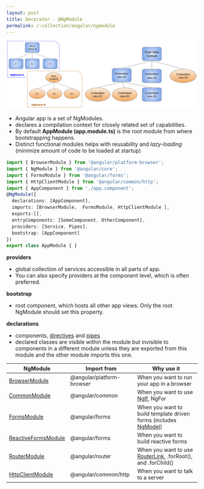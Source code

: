 ```yaml
---
layout: post
title: Decorator - @NgModule
permalink: /:collection/angular/ngmodule
---
```


![modules](https://github.com/arpit04tripathi/files-cdn/raw/cdn/angular/modules-app-diagram.png)

* Angular app is a set of NgModules.
* declares a compilation context for closely related set of capabilities.
* By default **AppModule (app.module.ts)** is the root module from where bootstrapping happens.
* Distinct functional modules helps with reusability and *lazy-loading* (minimize amount of code to be loaded at startup)

```ts
import { BrowserModule } from '@angular/platform-browser';
import { NgModule } from '@angular/core';
import { FormsModule } from '@angular/forms';
import { HttpClientModule } from '@angular/common/http';
import { AppComponent } from './app.component';
@NgModule({
  declarations: [AppComponent],
  imports: [BrowserModule,  FormsModule, HttpClientModule ],
  exports:[],
  entryComponents: [SomeComponent, OtherComponent],
  providers: [Service, Pipes],
  bootstrap: [AppComponent]
})
export class AppModule { }
```

**providers**
* global collection of services accessible in all parts of app. 
* You can also specify providers at the component level, which is often preferred.

**bootstrap**
* root component, which hosts all other app views. Only the root NgModule should set this property.

**declarations** 
* components, [directives](https://angular.io/guide/attribute-directives) and [pipes](https://angular.io/guide/pipes)
* declared classes are visible within the module but invisible to components in a different module unless they are exported from this module and the other module imports this one.

| NgModule | Import from | Why use it |
|---|---|---|
| [BrowserModule](https://angular.io/api/platform-browser/BrowserModule)  | @angular/platform-browser | When you want to run your app in a browser|
| [CommonModule](https://angular.io/api/common/CommonModule)              | @angular/common           | When you want to use [NgIf](https://angular.io/api/common/NgIf), NgFor|
| [FormsModule](https://angular.io/api/forms/FormsModule)                 | @angular/forms            | When you want to build template driven forms (includes [NgModel](https://angular.io/api/forms/NgModel))   |
| [ReactiveFormsModule](https://angular.io/api/forms/ReactiveFormsModule) | @angular/forms            | When you want to build reactive forms|
| [RouterModule](https://angular.io/api/router/RouterModule)              | @angular/router           | When you want to use [RouterLink]( https://angular.io/api/router/RouterLink), .forRoot(), and .forChild() |
| [HttpClientModule](https://angular.io/api/common/http/HttpClientModule) | @angular/common/http      | When you want to talk to a server|
